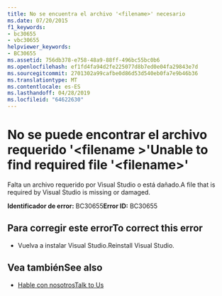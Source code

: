 ```yaml
---
title: No se encuentra el archivo '<filename>' necesario
ms.date: 07/20/2015
f1_keywords:
- bc30655
- vbc30655
helpviewer_keywords:
- BC30655
ms.assetid: 756db378-e758-48a9-88ff-496bc55bc0b6
ms.openlocfilehash: ef1fd4fa94d2fe225077d8b7ed0e04fa29843e7d
ms.sourcegitcommit: 2701302a99cafbe0d86d53d540eb0fa7e9b46b36
ms.translationtype: MT
ms.contentlocale: es-ES
ms.lasthandoff: 04/28/2019
ms.locfileid: "64622630"
---
```

# <a name="unable-to-find-required-file-filename"></a><span data-ttu-id="0dfb1-102">No se puede encontrar el archivo requerido '\<filename >'</span><span class="sxs-lookup"><span data-stu-id="0dfb1-102">Unable to find required file '\<filename>'</span></span>
<span data-ttu-id="0dfb1-103">Falta un archivo requerido por Visual Studio o está dañado.</span><span class="sxs-lookup"><span data-stu-id="0dfb1-103">A file that is required by Visual Studio is missing or damaged.</span></span>  
  
 <span data-ttu-id="0dfb1-104">**Identificador de error:** BC30655</span><span class="sxs-lookup"><span data-stu-id="0dfb1-104">**Error ID:** BC30655</span></span>  
  
## <a name="to-correct-this-error"></a><span data-ttu-id="0dfb1-105">Para corregir este error</span><span class="sxs-lookup"><span data-stu-id="0dfb1-105">To correct this error</span></span>  
  
- <span data-ttu-id="0dfb1-106">Vuelva a instalar Visual Studio.</span><span class="sxs-lookup"><span data-stu-id="0dfb1-106">Reinstall Visual Studio.</span></span>  
  
## <a name="see-also"></a><span data-ttu-id="0dfb1-107">Vea también</span><span class="sxs-lookup"><span data-stu-id="0dfb1-107">See also</span></span>

- [<span data-ttu-id="0dfb1-108">Hable con nosotros</span><span class="sxs-lookup"><span data-stu-id="0dfb1-108">Talk to Us</span></span>](/visualstudio/ide/talk-to-us)
